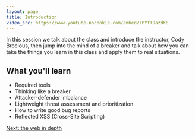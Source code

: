 ```yaml
---
layout: page
title: Introduction
video_src: https://www.youtube-nocookie.com/embed/zPYfT9azdK8
---
```


In this session we talk about the class and introduce the instructor, Cody Brocious, then jump into the mind of a breaker and talk about how you can take the things you learn in this class and apply them to real situations.

What you'll learn
-----------------

- Required tools
- Thinking like a breaker
- Attacker-defender imbalance
- Lightweight threat assessment and prioritization
- How to write good bug reports
- Reflected XSS (Cross-Site Scripting)

[Next: the web in depth](https://www.hacker101.com/sessions/web_in_depth.html)
